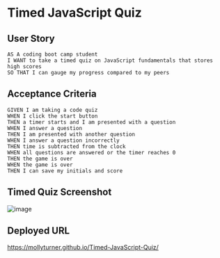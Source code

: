 # Timed JavaScript Quiz
## User Story

```
AS A coding boot camp student
I WANT to take a timed quiz on JavaScript fundamentals that stores high scores
SO THAT I can gauge my progress compared to my peers
```
## Acceptance Criteria

```
GIVEN I am taking a code quiz
WHEN I click the start button
THEN a timer starts and I am presented with a question
WHEN I answer a question
THEN I am presented with another question
WHEN I answer a question incorrectly
THEN time is subtracted from the clock
WHEN all questions are answered or the timer reaches 0
THEN the game is over
WHEN the game is over
THEN I can save my initials and score
```
## Timed Quiz Screenshot
![image](https://user-images.githubusercontent.com/93564137/216805795-3ef423d6-9b78-400d-8fa0-8262c11ef9c7.png)


## Deployed URL
https://mollyturner.github.io/Timed-JavaScript-Quiz/
